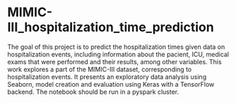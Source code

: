 # MIMIC-III_hospitalization_time_prediction
The goal of this project is to predict the hospitalization times given data on hospitalization events, including information about the pacient, ICU, medical exams that were performed and their results, among other variables.  This work explores a part of the MIMIC-III dataset, corresponding to hospitalization events.  It presents an exploratory data analysis using Seaborn, model creation and evaluation using Keras with a TensorFlow backend. The notebook should be run in a pyspark cluster.
